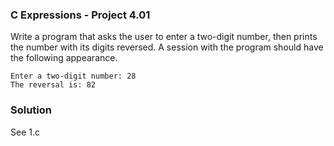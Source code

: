### C Expressions - Project 4.01

Write a program that asks the user to enter a two-digit number, then prints the number with its digits reversed. 
A session with the program should have the following appearance. 

```
Enter a two-digit number: 28
The reversal is: 82
```

### Solution

See 1.c